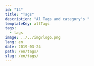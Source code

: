 ```yaml
---
id: "14"
title: "Tags"
description: "Al Tags and category's "
templateKey: allTags
tags:
  - tags
image: ../../img/logo.png
lang: en
date: 2019-03-24
path: /en/tags/
slug: /en/tags/
---
```

